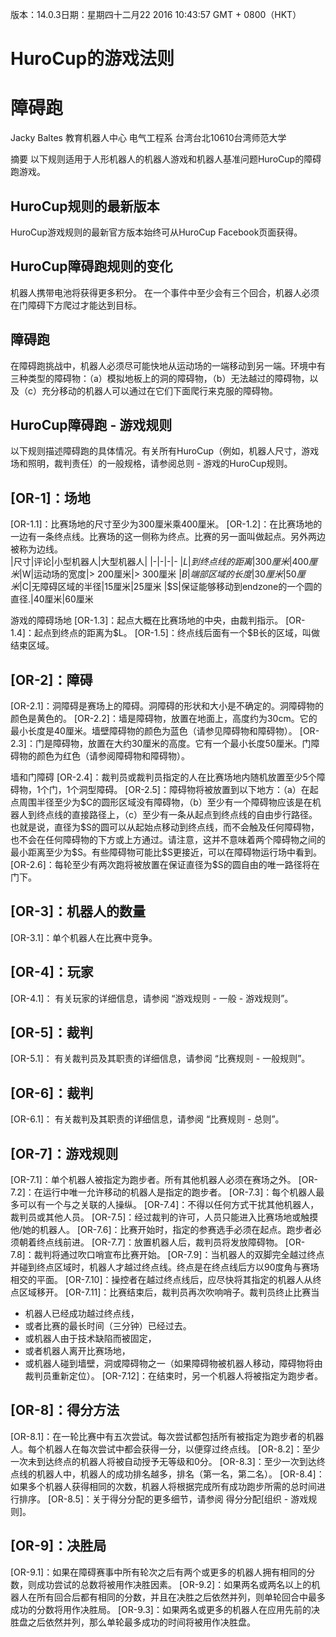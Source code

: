 [](ch)版本：14.0.3日期：星期四十二月22 2016 10:43:57 GMT + 0800（HKT）




# [](ch)HuroCup的游戏法则
# [](ch)障碍跑

[](ch)Jacky Baltes
教育机器人中心
电气工程系
台湾台北10610台湾师范大学


[](ch)摘要
以下规则适用于人形机器人的机器人游戏和机器人基准问题HuroCup的障碍跑游戏。

## [](ch)HuroCup规则的最新版本
HuroCup游戏规则的最新官方版本始终可从HuroCup Facebook页面获得。

## [](ch)HuroCup障碍跑规则的变化
机器人携带电池将获得更多积分。   在一个事件中至少会有三个回合，机器人必须在门障碍下方爬过才能达到目标。 

## [](ch)障碍跑
在障碍跑挑战中，机器人必须尽可能快地从运动场的一端移动到另一端。环境中有三种类型的障碍物：（a）模拟地板上的洞的障碍物，（b）无法越过的障碍物，以及（c）充分移动的机器人可以通过在它们下面爬行来克服的障碍物。

## [](ch)HuroCup障碍跑 - 游戏规则
以下规则描述障碍跑的具体情况。有关所有HuroCup（例如，机器人尺寸，游戏场和照明，裁判责任）的一般规格，请参阅总则 - 游戏的HuroCup规则。 

## [](ch)[OR-1]：场地
[OR-1.1]：比赛场地的尺寸至少为300厘米乘400厘米。
[OR-1.2]：在比赛场地的一边有一条终点线。比赛场的这一侧称为终点。比赛的另一面叫做起点。另外两边被称为边线。  
|尺寸|评论|小型机器人|大型机器人|
|-|-|-|-
|$L|到终点线的距离|300厘米|400厘米
|$W|运动场的宽度|> 200厘米|> 300厘米
|$B|端部区域的长度|30厘米|50厘米
|$C|无障碍区域的半径|15厘米|25厘米
|$S|保证能够移动到endzone的一个圆的直径.|40厘米|60厘米

[](ch)游戏的障碍场地
[OR-1.3]：起点大概在比赛场地的中央，由裁判指示。
[OR-1.4]：起点到终点的距离为\$L。
[OR-1.5]：终点线后面有一个\$B长的区域，叫做结束区域。

## [](ch)[OR-2]：障碍
[OR-2.1]：洞障碍是赛场上的障碍。洞障碍的形状和大小是不确定的。洞障碍物的颜色是黄色的。
[OR-2.2]：墙是障碍物，放置在地面上，高度约为30cm。它的最小长度是40厘米。墙壁障碍物的颜色为蓝色（请参见障碍物和障碍物）。
[OR-2.3]：门是障碍物，放置在大约30厘米的高度。它有一个最小长度50厘米。门障碍物的颜色为红色（请参阅障碍物和障碍物）。



[](ch)墙和门障碍
[OR-2.4]：裁判员或裁判员指定的人在比赛场地内随机放置至少5个障碍物，1个门，1个洞型障碍。
[OR-2.5]：障碍物将被放置到以下地方：（a）在起点周围半径至少为\$C的圆形区域没有障碍物，（b）至少有一个障碍物应该是在机器人到终点线的直接路径上，（c）至少有一条从起点到终点线的自由步行路径。也就是说，直径为\$S的圆可以从起始点移动到终点线，而不会触及任何障碍物，也不会在任何障碍物的下方或上方通过。请注意，这并不意味着两个障碍物之间的最小距离至少为\$S。有些障碍物可能比\$S更接近，可以在障碍物运行场中看到。
[OR-2.6]：每轮至少有两次跑将被放置在保证直径为\$S的圆自由的唯一路径将在门下。

## [](ch)[OR-3]：机器人的数量
[OR-3.1]：单个机器人在比赛中竞争。

## [](ch)[OR-4]：玩家
[OR-4.1]： 有关玩家的详细信息，请参阅 “游戏规则 - 一般 - 游戏规则”。

## [](ch)[OR-5]：裁判
[OR-5.1]： 有关裁判员及其职责的详细信息，请参阅 “比赛规则 - 一般规则”。

## [](ch)[OR-6]：裁判
[OR-6.1]： 有关裁判及其职责的详细信息，请参阅 “比赛规则 - 总则”。

## [](ch)[OR-7]：游戏规则
[OR-7.1]：单个机器人被指定为跑步者。所有其他机器人必须在赛场之外。
[OR-7.2]：在运行中唯一允许移动的机器人是指定的跑步者。
[OR-7.3]：每个机器人最多可以有一个与之关联的人操纵。
[OR-7.4]：不得以任何方式干扰其他机器人，裁判员或其他人员。
[OR-7.5]：经过裁判的许可，人员只能进入比赛场地或触摸他/她的机器人。
[OR-7.6]：比赛开始时，指定的参赛选手必须在起点。跑步者必须朝着终点线前进。
[OR-7.7]：放置机器人后，裁判员将发放障碍物。
[OR-7.8]：裁判将通过吹口哨宣布比赛开始。
[OR-7.9]：当机器人的双脚完全越过终点并碰到终点区域时，机器人才越过终点线。终点是在终点线后方以90度角与赛场相交的平面。
[OR-7.10]：操控者在越过终点线后，应尽快将其指定的机器人从终点区域移开。
[OR-7.11]：比赛结束后，裁判员再次吹响哨子。裁判员终止比赛当
+ 机器人已经成功越过终点线，
+ 或者比赛的最长时间（三分钟）已经过去。
+ 或机器人由于技术缺陷而被固定，
+ 或者机器人离开比赛场地，
+ 或机器人碰到墙壁，洞或障碍物之一（如果障碍物被机器人移动，障碍物将由裁判员重新定位）。
[OR-7.12]：在结束时，另一个机器人将被指定为跑步者。

## [](ch)[OR-8]：得分方法
[OR-8.1]：在一轮比赛中有五次尝试。每次尝试都包括所有被指定为跑步者的机器人。每个机器人在每次尝试中都会获得一分，以便穿过终点线。
[OR-8.2]：至少一次未到达终点的机器人将被自动授予无等级和0分。
[OR-8.3]：至少一次到达终点线的机器人中，机器人的成功排名越多，排名（第一名，第二名）。
[OR-8.4]：如果多个机器人获得相同的次数，机器人将根据完成所有成功跑步所需的总时间进行排序。
[OR-8.5]：关于得分分配的更多细节，请参阅 得分分配[组织 - 游戏规则]。

## [](ch)[OR-9]：决胜局
[OR-9.1]：如果在障碍赛事中所有轮次之后有两个或更多的机器人拥有相同的分数，则成功尝试的总数将被用作决胜因素。
[OR-9.2]：如果两名或两名以上的机器人在所有回合后都有相同的分数，并且在决胜之后依然并列，则单轮回合中最多成功的分数将用作决胜局。
[OR-9.3]：如果两名或更多的机器人在应用先前的决胜盘之后依然并列，那么单轮最多成功的时间将被用作决胜盘。

